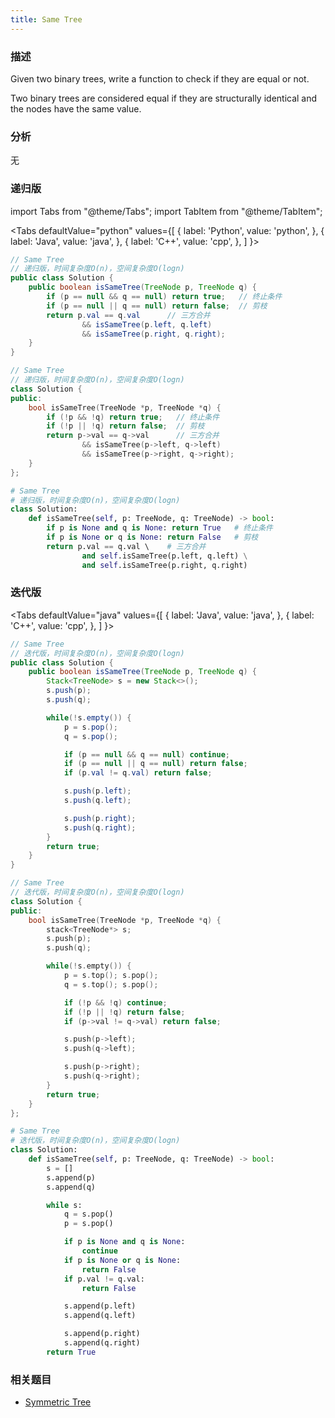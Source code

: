 ```yaml
---
title: Same Tree
---
```


### 描述

Given two binary trees, write a function to check if they are equal or not.

Two binary trees are considered equal if they are structurally identical and the nodes have the same value.

### 分析

无

### 递归版

import Tabs from "@theme/Tabs";
import TabItem from "@theme/TabItem";

<Tabs
defaultValue="python"
values={[
{ label: 'Python', value: 'python', },
{ label: 'Java', value: 'java', },
{ label: 'C++', value: 'cpp', },
]
}>
<TabItem value="java">

```java
// Same Tree
// 递归版，时间复杂度O(n)，空间复杂度O(logn)
public class Solution {
    public boolean isSameTree(TreeNode p, TreeNode q) {
        if (p == null && q == null) return true;   // 终止条件
        if (p == null || q == null) return false;  // 剪枝
        return p.val == q.val      // 三方合并
                && isSameTree(p.left, q.left)
                && isSameTree(p.right, q.right);
    }
}
```

</TabItem>
<TabItem value="cpp">

```cpp
// Same Tree
// 递归版，时间复杂度O(n)，空间复杂度O(logn)
class Solution {
public:
    bool isSameTree(TreeNode *p, TreeNode *q) {
        if (!p && !q) return true;   // 终止条件
        if (!p || !q) return false;  // 剪枝
        return p->val == q->val      // 三方合并
                && isSameTree(p->left, q->left)
                && isSameTree(p->right, q->right);
    }
};
```

</TabItem>

<TabItem value="python">

```python
# Same Tree
# 递归版，时间复杂度O(n)，空间复杂度O(logn)
class Solution:
    def isSameTree(self, p: TreeNode, q: TreeNode) -> bool:
        if p is None and q is None: return True   # 终止条件
        if p is None or q is None: return False   # 剪枝
        return p.val == q.val \    # 三方合并
                and self.isSameTree(p.left, q.left) \
                and self.isSameTree(p.right, q.right)
```

</TabItem>
</Tabs>

### 迭代版

<Tabs
defaultValue="java"
values={[
{ label: 'Java', value: 'java', },
{ label: 'C++', value: 'cpp', },
]
}>
<TabItem value="java">

```java
// Same Tree
// 迭代版，时间复杂度O(n)，空间复杂度O(logn)
public class Solution {
    public boolean isSameTree(TreeNode p, TreeNode q) {
        Stack<TreeNode> s = new Stack<>();
        s.push(p);
        s.push(q);

        while(!s.empty()) {
            p = s.pop();
            q = s.pop();

            if (p == null && q == null) continue;
            if (p == null || q == null) return false;
            if (p.val != q.val) return false;

            s.push(p.left);
            s.push(q.left);

            s.push(p.right);
            s.push(q.right);
        }
        return true;
    }
}
```

</TabItem>
<TabItem value="cpp">

```cpp
// Same Tree
// 迭代版，时间复杂度O(n)，空间复杂度O(logn)
class Solution {
public:
    bool isSameTree(TreeNode *p, TreeNode *q) {
        stack<TreeNode*> s;
        s.push(p);
        s.push(q);

        while(!s.empty()) {
            p = s.top(); s.pop();
            q = s.top(); s.pop();

            if (!p && !q) continue;
            if (!p || !q) return false;
            if (p->val != q->val) return false;

            s.push(p->left);
            s.push(q->left);

            s.push(p->right);
            s.push(q->right);
        }
        return true;
    }
};
```

</TabItem>

<TabItem value="python">

```python
# Same Tree
# 迭代版，时间复杂度O(n)，空间复杂度O(logn)
class Solution:
    def isSameTree(self, p: TreeNode, q: TreeNode) -> bool:
        s = []
        s.append(p)
        s.append(q)

        while s:
            q = s.pop()
            p = s.pop()

            if p is None and q is None:
                continue
            if p is None or q is None:
                return False
            if p.val != q.val:
                return False

            s.append(p.left)
            s.append(q.left)

            s.append(p.right)
            s.append(q.right)
        return True
```

</TabItem>
</Tabs>

### 相关题目

- [Symmetric Tree](symmetric-tree.md)
